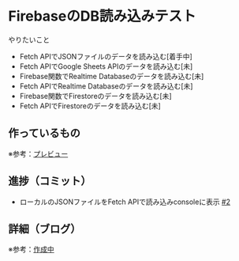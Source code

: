 # FirebaseのDB読み込みテスト

やりたいこと
* Fetch APIでJSONファイルのデータを読み込む[着手中]
* Fetch APIでGoogle Sheets APIのデータを読み込む[未]
* Firebase関数でRealtime Databaseのデータを読み込む[未]
* Fetch APIでRealtime Databaseのデータを読み込む[未]
* Firebase関数でFirestoreのデータを読み込む[未]
* Fetch APIでFirestoreのデータを読み込む[未]



## 作っているもの

※参考：[プレビュー](https://firebase-test-eta.vercel.app)

## 進捗（コミット）

- ローカルのJSONファイルをFetch APIで読み込みconsoleに表示 [#2](https://github.com/ryo-i/firebase-test/issues/2)

## 詳細（ブログ）

※参考：[作成中]()